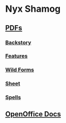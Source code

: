 # Nyx Shamog

## [PDFs](https://github.com/pparocza/GHDnD/tree/PC/cedar-salal-silvertail/Characters/PC/PC_Druid/PC_SHEET_Druid/PDF)

### [Backstory](https://github.com/pparocza/GHDnD/blob/PC/cedar-salal-silvertail/Characters/PC/PC_Druid/PC_SHEET_Druid/PDF/PC_BSTR_Druid.pdf)
### [Features](https://github.com/pparocza/GHDnD/blob/PC/cedar-salal-silvertail/Characters/PC/PC_Druid/PC_SHEET_Druid/PDF/PC_FEATURES_Druid.pdf)
### [Wild Forms](https://github.com/pparocza/GHDnD/blob/PC/cedar-salal-silvertail/Characters/PC/PC_Druid/PC_SHEET_Druid/PDF/PC_Druid-Wild_Forms.pdf)
### [Sheet](https://github.com/pparocza/GHDnD/blob/PC/cedar-salal-silvertail/Characters/PC/PC_Druid/PC_SHEET_Druid/PDF/PC_SHEET_Druid.pdf)
### [Spells](https://github.com/pparocza/GHDnD/blob/PC/cedar-salal-silvertail/Characters/PC/PC_Druid/PC_SHEET_Druid/PDF/PC_SPELLS_Druid.pdf)

## [OpenOffice Docs](https://github.com/pparocza/GHDnD/tree/Doc/cedar-salal-silvertail/Characters/PC/PC_Druid/PC_SHEET_Druid/PDF)
